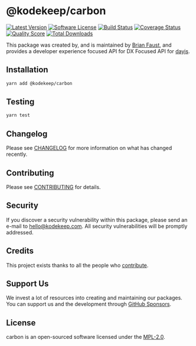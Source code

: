 # @kodekeep/carbon

[![Latest Version](https://badgen.net/npm/v/@kodekeep/carbon)](https://npmjs.com/package/@kodekeep/carbon)
[![Software License](https://badgen.net/npm/license/@kodekeep/carbon)](https://npmjs.com/package/@kodekeep/carbon)
[![Build Status](https://img.shields.io/github/workflow/status/kodekeep/carbon/run-tests?label=tests)](https://github.com/kodekeep/carbon/actions?query=workflow%3Arun-tests+branch%3Amaster)
[![Coverage Status](https://badgen.net/codeclimate/coverage/kodekeep/carbon)](https://codeclimate.com/github/kodekeep/carbon)
[![Quality Score](https://badgen.net/codeclimate/maintainability/kodekeep/carbon)](https://codeclimate.com/github/kodekeep/carbon)
[![Total Downloads](https://badgen.net/npm/dt/@kodekeep/carbon)](https://npmjs.com/package/@kodekeep/carbon)

This package was created by, and is maintained by [Brian Faust](https://github.com/faustbrian), and provides a developer experience focused API for DX Focused API for [dayjs](https://github.com/iamkun/dayjs).

## Installation

```bash
yarn add @kodekeep/carbon
```

## Testing

```bash
yarn test
```

## Changelog

Please see [CHANGELOG](CHANGELOG.md) for more information on what has changed recently.

## Contributing

Please see [CONTRIBUTING](CONTRIBUTING.md) for details.

## Security

If you discover a security vulnerability within this package, please send an e-mail to hello@kodekeep.com. All security vulnerabilities will be promptly addressed.

## Credits

This project exists thanks to all the people who [contribute](../../contributors).

## Support Us

We invest a lot of resources into creating and maintaining our packages. You can support us and the development through [GitHub Sponsors](https://github.com/sponsors/faustbrian).

## License

carbon is an open-sourced software licensed under the [MPL-2.0](LICENSE.md).
